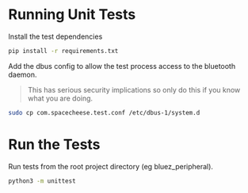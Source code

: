 # Running Unit Tests
Install the test dependencies
```bash
pip install -r requirements.txt
```
Add the dbus config to allow the test process access to the bluetooth daemon.
> This has serious security implications so only do this if you know what you are doing.
```bash
sudo cp com.spacecheese.test.conf /etc/dbus-1/system.d
```
# Run the Tests
Run tests from the root project directory (eg bluez_peripheral).
```bash
python3 -m unittest
```